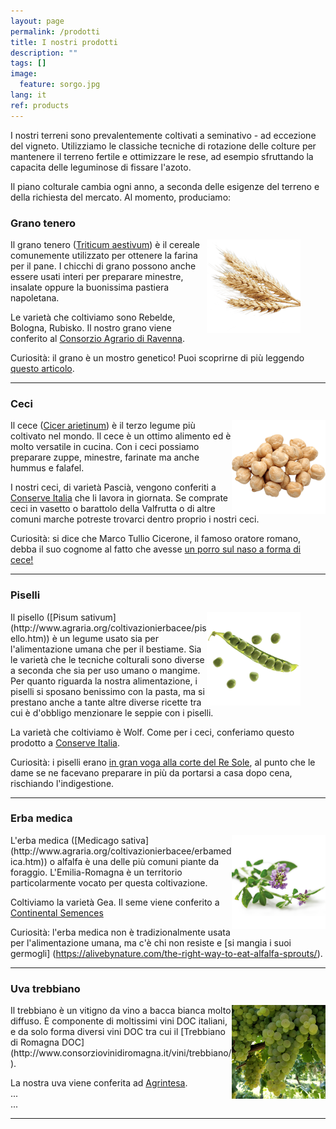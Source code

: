 ```yaml
---
layout: page
permalink: /prodotti
title: I nostri prodotti
description: ""
tags: []
image:
  feature: sorgo.jpg
lang: it
ref: products
---
```


<!--- 
<figure>
	<img src="/images/wheat.png" style="width:150px;height:150px;">
</figure> 
---> 

<!--- 
<figure>
	<img src="/images/chickpeas.png" alt="Ceci" style="width:100px;height:100px;" align="left">
	<figcaption>Ceci</figcaption>
</figure>  
---> 


I nostri terreni sono prevalentemente coltivati a seminativo - ad eccezione del vigneto. Utilizziamo le classiche tecniche di rotazione delle colture per mantenere il terreno fertile e ottimizzare le rese, ad esempio sfruttando la capacita delle leguminose di fissare l'azoto.   

Il piano colturale cambia ogni anno, a seconda delle esigenze del terreno e della richiesta del mercato. Al momento, produciamo: 

### Grano tenero    
<figure>
	<img src="/images/wheat.png" alt="Grano" style="width:150px;height:150px;" align="right">
</figure>

Il grano tenero ([Triticum aestivum](http://www.agraria.org/coltivazionierbacee/granotenero.htm)) è il cereale comunemente utilizzato per ottenere la farina per il pane. I chicchi di grano possono anche essere usati interi per preparare minestre, insalate oppure la buonissima pastiera napoletana.  

Le varietà che coltiviamo sono Rebelde, Bologna, Rubisko. Il nostro grano viene conferito al [Consorzio Agrario di Ravenna](https://www.consorzioagrarioravenna.it/).  

Curiosità: il grano è un mostro genetico! Puoi scoprirne di più leggendo [questo articolo](http://bressanini-lescienze.blogautore.espresso.repubblica.it/2016/03/24/quel-mostro-genetico-chiamato-frumento/).  

---

### Ceci    
<img src="/images/chickpeas.png" alt="Ceci" style="width:150px;height:150px;" align="right">    

Il cece ([Cicer arietinum](http://www.agraria.org/coltivazionierbacee/cece.htm)) è il terzo legume più coltivato nel mondo. Il cece è un ottimo alimento ed è molto versatile in cucina. Con i ceci possiamo preparare zuppe, minestre, farinate ma anche hummus e falafel.  

I nostri ceci, di varietà Pascià, vengono conferiti a [Conserve Italia](https://www.conserveitalia.it/) che li lavora in giornata. Se comprate ceci in vasetto o barattolo della Valfrutta o di altre comuni marche potreste trovarci dentro proprio i nostri ceci.      

Curiosità: si dice che Marco Tullio Cicerone, il famoso oratore romano, debba il suo cognome al fatto che avesse [un porro sul naso a forma di cece!](https://www.etimo.it/?term=cicerone)

---

### Piselli    
<figure>
	<img src="/images/peas.png" alt="Piselli" style="width:150px;height:150px;" align="right">
</figure>  
Il pisello ([Pisum sativum](http://www.agraria.org/coltivazionierbacee/pisello.htm)) è un legume usato sia per l'alimentazione umana che per il bestiame. Sia le varietà che le tecniche colturali sono diverse a seconda che sia per uso umano o mangime. Per quanto riguarda la nostra alimentazione, i piselli si sposano benissimo con la pasta, ma si prestano anche a tante altre diverse ricette tra cui è d'obbligo menzionare le seppie con i piselli.  
  
La varietà che coltiviamo è Wolf. Come per i ceci, conferiamo questo prodotto a [Conserve Italia](https://www.conserveitalia.it/).  

Curiosità: i piselli erano [in gran voga alla corte del Re Sole](https://www.laterza.it/index.php?option=com_laterza&Itemid=97&task=schedalibro&isbn=9788842091011), al punto che le dame se ne facevano preparare in più da portarsi a casa dopo cena, rischiando l'indigestione.  

---   
    
### Erba medica    
<img src="/images/alfalfa.png" alt="Erba medica" style="width:150px;height:150px;" align="right">   
L'erba medica ([Medicago sativa](http://www.agraria.org/coltivazionierbacee/erbamedica.htm)) o alfalfa è una delle più comuni piante da foraggio. L'Emilia-Romagna è un territorio particolarmente vocato per questa coltivazione. 

Coltiviamo la varietà Gea. Il seme viene conferito a [Continental Semences](http://www.continentalsemences.com/)

Curiosità: l'erba medica non è tradizionalmente usata per l'alimentazione umana, ma c'è chi non resiste e [si mangia i suoi germogli] (https://alivebynature.com/the-right-way-to-eat-alfalfa-sprouts/).
  
---   

### Uva trebbiano
<img src="/images/trebbiano.jpg" alt="Trebbiano" style="width:150px;height:150px;" align="right">  
Il trebbiano è un vitigno da vino a bacca bianca molto diffuso. È componente di moltissimi vini DOC italiani, e da solo forma diversi vini DOC tra cui il [Trebbiano di Romagna DOC](http://www.consorziovinidiromagna.it/vini/trebbiano/).

La nostra uva viene conferita ad [Agrintesa](http://www.agrintesa.it/).   
...   
...   

---    
